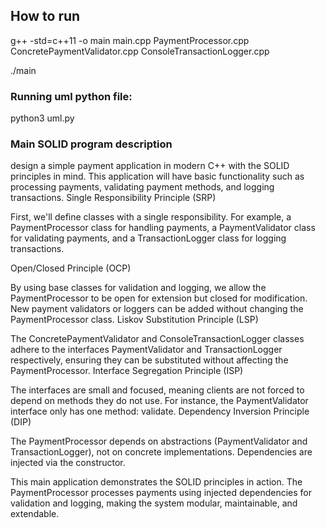 ## How to run

g++ -std=c++11 -o main main.cpp PaymentProcessor.cpp ConcretePaymentValidator.cpp ConsoleTransactionLogger.cpp

./main

### Running uml python file:
python3 uml.py


### Main SOLID program description

design a simple payment application in modern C++ with the SOLID principles in mind. This application will have basic functionality such as processing payments, validating payment methods, and logging transactions.
Single Responsibility Principle (SRP)

First, we'll define classes with a single responsibility. For example, a PaymentProcessor class for handling payments, a PaymentValidator class for validating payments, and a TransactionLogger class for logging transactions.

Open/Closed Principle (OCP)

By using base classes for validation and logging, we allow the PaymentProcessor to be open for extension but closed for modification. New payment validators or loggers can be added without changing the PaymentProcessor class.
Liskov Substitution Principle (LSP)

The ConcretePaymentValidator and ConsoleTransactionLogger classes adhere to the interfaces PaymentValidator and TransactionLogger respectively, ensuring they can be substituted without affecting the PaymentProcessor.
Interface Segregation Principle (ISP)

The interfaces are small and focused, meaning clients are not forced to depend on methods they do not use. For instance, the PaymentValidator interface only has one method: validate.
Dependency Inversion Principle (DIP)

The PaymentProcessor depends on abstractions (PaymentValidator and TransactionLogger), not on concrete implementations. Dependencies are injected via the constructor.

This main application demonstrates the SOLID principles in action. The PaymentProcessor processes payments using injected dependencies for validation and logging, making the system modular, maintainable, and extendable.
